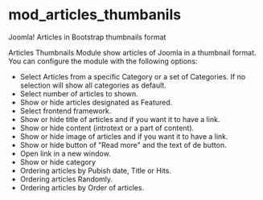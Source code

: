 # mod_articles_thumbanils
Joomla! Articles in Bootstrap thumbnails format

Articles Thumbnails Module show articles of Joomla in a thumbnail format. You can configure the module with the following options:

* Select Articles from a specific Category or a set of Categories. If no selection will show all categories as default.
* Select number of articles to shown.
* Show or hide articles designated as Featured.
* Select frontend framework.
* Show or hide title of articles and if you want it to have a link.
* Show or hide content (introtext or a part of content).
* Show or hide image of articles and if you want it to have a link.
* Show or hide button of "Read more" and the text of de button.
* Open link in a new window.
* Show or hide category
* Ordering articles by Pubish date, Title or Hits.
* Ordering articles Randomly.
* Ordering articles by Order of articles.
